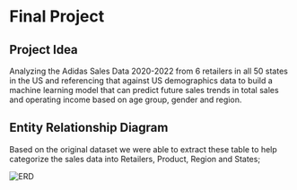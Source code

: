 # Final Project
 
 ## Project Idea
 
 Analyzing the Adidas Sales Data 2020-2022 from 6 retailers in all 50 states in the US and referencing that against US demographics data to build a machine learning model that can predict future sales trends in total sales and operating income based on age group, gender and region.
 
 ## Entity Relationship Diagram
 
 Based on the original dataset we were able to extract these table to help categorize the sales data into Retailers, Product, Region and States;
 
 ![ERD](https://user-images.githubusercontent.com/111805716/213328974-c87d9f0b-dbc6-4edd-9eb6-4ffeaf380b06.png)

 
 
